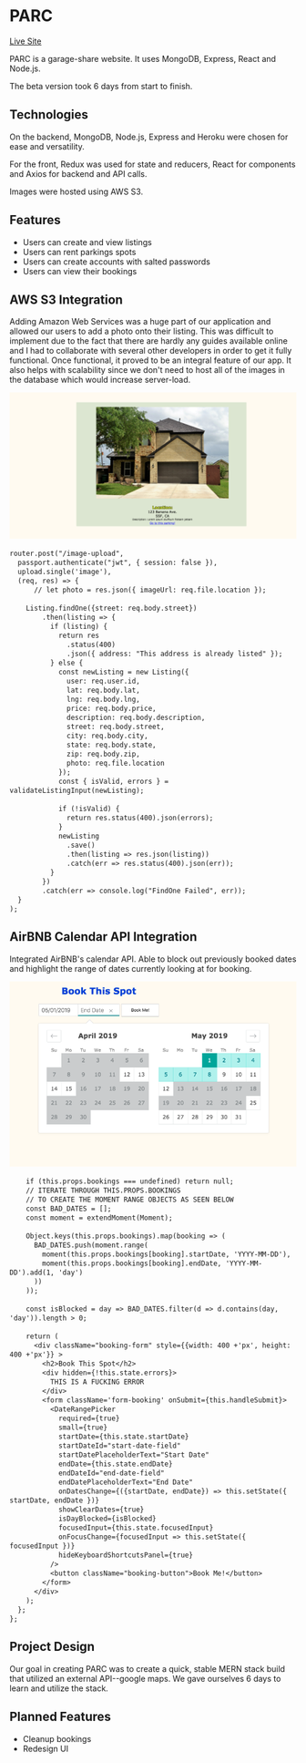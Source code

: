 # PARC

[Live Site](https://lets-parc.herokuapp.com)

PARC is a garage-share website. It uses MongoDB, Express, React and Node.js.

The beta version took 6 days from start to finish.

## Technologies
On the backend, MongoDB, Node.js, Express and Heroku were chosen for ease and versatility.

For the front, Redux was used for state and reducers, React for components and Axios for backend and API calls.

Images were hosted using AWS S3.

## Features

* Users can create and view listings
* Users can rent parkings spots
* Users can create accounts with salted passwords
* Users can view their bookings

## AWS S3 Integration

Adding Amazon Web Services was a huge part of our application and allowed our users
to add a photo onto their listing. This was difficult to implement due to the fact
that there are hardly any guides available online and I had to collaborate with
several other developers in order to get it fully functional. Once functional,
it proved to be an integral feature of our app. It also helps with scalability
since we don't need to host all of the images in the database which would increase
server-load.

![AWS image](https://github.com/Brent1LT/P.A.R.C./blob/master/documents/assets/design_docs/readme-s3.png)
```
router.post("/image-upload",
  passport.authenticate("jwt", { session: false }),
  upload.single('image'),
  (req, res) => {
      // let photo = res.json({ imageUrl: req.file.location });

    Listing.findOne({street: req.body.street})
        .then(listing => {
          if (listing) {
            return res
              .status(400)
              .json({ address: "This address is already listed" });
          } else {
            const newListing = new Listing({
              user: req.user.id,
              lat: req.body.lat,
              lng: req.body.lng,
              price: req.body.price,
              description: req.body.description,
              street: req.body.street,
              city: req.body.city,
              state: req.body.state,
              zip: req.body.zip,
              photo: req.file.location
            });
            const { isValid, errors } =  validateListingInput(newListing);

            if (!isValid) {
              return res.status(400).json(errors);
            }
            newListing
              .save()
              .then(listing => res.json(listing))
              .catch(err => res.status(400).json(err));
          }
        })
        .catch(err => console.log("FindOne Failed", err));
  }
);
```


## AirBNB Calendar API Integration

Integrated AirBNB's calendar API. Able to block out previously booked dates and highlight the range of dates currently looking at for booking.

![Calendar API](https://github.com/Brent1LT/P.A.R.C./blob/master/documents/assets/design_docs/readme-bookings.png)

``` render() {
    if (this.props.bookings === undefined) return null;
    // ITERATE THROUGH THIS.PROPS.BOOKINGS
    // TO CREATE THE MOMENT RANGE OBJECTS AS SEEN BELOW
    const BAD_DATES = [];
    const moment = extendMoment(Moment);

    Object.keys(this.props.bookings).map(booking => (
      BAD_DATES.push(moment.range(
        moment(this.props.bookings[booking].startDate, 'YYYY-MM-DD'),
        moment(this.props.bookings[booking].endDate, 'YYYY-MM-DD').add(1, 'day')
      ))
    ));

    const isBlocked = day => BAD_DATES.filter(d => d.contains(day, 'day')).length > 0;

    return (
      <div className="booking-form" style={{width: 400 +'px', height: 400 +'px'}} >
        <h2>Book This Spot</h2>
        <div hidden={!this.state.errors}>
          THIS IS A FUCKING ERROR
        </div>
        <form className='form-booking' onSubmit={this.handleSubmit}>
          <DateRangePicker
            required={true}
            small={true}
            startDate={this.state.startDate}
            startDateId="start-date-field"
            startDatePlaceholderText="Start Date"
            endDate={this.state.endDate}
            endDateId="end-date-field"
            endDatePlaceholderText="End Date"
            onDatesChange={({startDate, endDate}) => this.setState({ startDate, endDate })}
            showClearDates={true}
            isDayBlocked={isBlocked}
            focusedInput={this.state.focusedInput}
            onFocusChange={focusedInput => this.setState({ focusedInput })}
            hideKeyboardShortcutsPanel={true}
          />
          <button className="booking-button">Book Me!</button>
        </form>
      </div>
    );
  };
};
```


## Project Design
Our goal in creating PARC was to create a quick, stable MERN stack build that utilized an external API--google maps. We gave ourselves 6 days to learn and utilize the stack.

## Planned Features
* Cleanup bookings
* Redesign UI